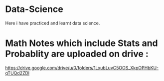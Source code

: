 # Data-Science
Here i have practiced and learnt data science.


# Math Notes which include Stats and Probablity are uploaded on drive :
https://drive.google.com/drive/u/0/folders/1LxubLuvC5OOS_XkpOPHbKU-qTUQd2ZDl
